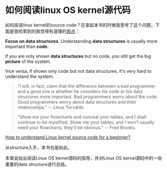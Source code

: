 # 如何阅读linux OS kernel源代码

如何阅读linux kernel的source code？在拿起本书的时候我思考了这个问题，下面是我检索到的我觉得有道理的[观点](https://softwareengineering.stackexchange.com/a/46640)：

**Focus on data structures**. Understanding **data structures** is usually more important than **code**.

If you are only shown **data structures** but no code, you still get the big **picture** of the system.

Vice versa, if shown only code but not data structures, it's very hard to understand the system.

> "I will, in fact, claim that the difference between a bad programmer and a good one is whether he considers his code or his data structures more important. Bad programmers worry about the code. Good programmers worry about data structures and their relationships." -- Linus Torvalds
>
> "Show me your flowcharts and conceal your tables, and I shall continue to be mystified. Show me your tables, and I won't usually need your flowcharts; they'll be obvious." -- Fred Brooks.

[How to understand Linux kernel source code for a beginner? ](https://softwareengineering.stackexchange.com/questions/46610/how-to-understand-linux-kernel-source-code-for-a-beginner)



从structure入手，本书也是如此。

本章会给出阅读Linux OS kernel源码的指导，并对Linux OS kernel源码中的一些重要的data structure进行总结。





